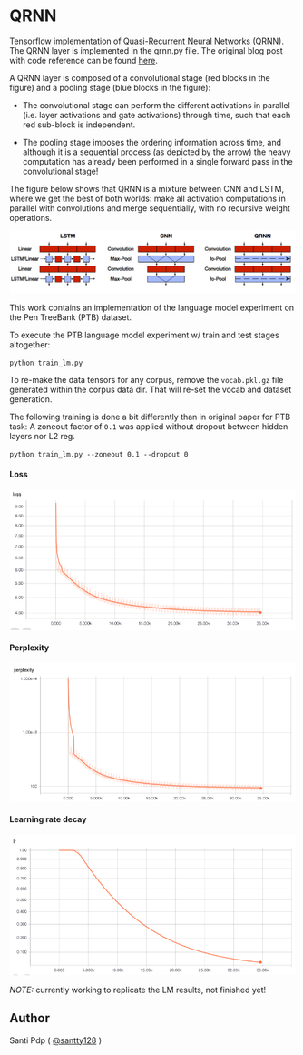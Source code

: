 # QRNN

Tensorflow implementation of [Quasi-Recurrent Neural Networks](https://arxiv.org/abs/1611.01576) (QRNN). The QRNN layer is implemented in the qrnn.py file.
The original blog post with code reference can be found [here](http://metamind.io/research/new-neural-network-building-block-allows-faster-and-more-accurate-text-understanding/).

A QRNN layer is composed of a convolutional stage (red blocks in the figure) and a pooling stage (blue blocks in the figure):

* The convolutional stage can perform the different activations in parallel (i.e. layer activations and gate activations) through time, such that each red sub-block is independent.

* The pooling stage imposes the ordering information across time, and although it is a sequential process (as depicted by the arrow) the heavy computation has already been performed in a single forward pass in the convolutional stage!

The figure below shows that QRNN is a mixture between CNN and LSTM, where we get the best of both worlds: make all activation computations in parallel with convolutions and merge sequentially, with no recursive weight operations.

![qrnn_block](assets/qrnn_block.png)

This work contains an implementation of the language model experiment on the Pen TreeBank (PTB) dataset.

To execute the PTB language model experiment w/ train and test stages altogether:

`python train_lm.py`

To re-make the data tensors for any corpus, remove the `vocab.pkl.gz` file generated
within the corpus data dir. That will re-set the vocab and dataset generation.

The following training is done a bit differently than in original paper for PTB task:
A zoneout factor of `0.1` was applied without dropout between hidden layers nor L2 reg.

`python train_lm.py --zoneout 0.1 --dropout 0`

#### Loss

![qrnn_loss](assets/qrnn_loss.png)

#### Perplexity

![qrnn_pplexity](assets/qrnn_pplexity.png)

#### Learning rate decay

![qrnn_lrdecay](assets/qrnn_lrdecay.png)

*NOTE:* currently working to replicate the LM results, not finished yet!

##  Author

Santi Pdp ( [@santty128](https://twitter.com/santty128) )
